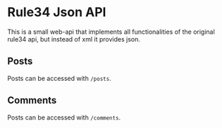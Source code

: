 # Rule34 Json API
This is a small web-api that implements all functionalities of the original rule34 api, but instead of xml it provides json.

## Posts
Posts can be accessed with ```/posts```.

## Comments
Posts can be accessed with ```/comments```.